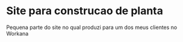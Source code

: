 # Site para construcao de planta
Pequena parte do site no qual produzi para um dos meus clientes no Workana

